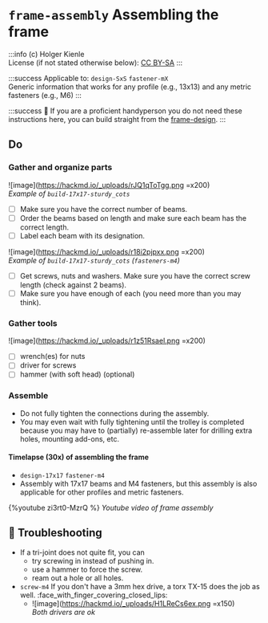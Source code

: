 # `frame-assembly` Assembling the frame
:::info
(c) Holger Kienle  
License (if not stated otherwise below):
[CC BY-SA](https://creativecommons.org/licenses/by-sa/4.0/)
:::

:::success
Applicable to: `design-SxS` `fastener-mX`  
Generic information that works for any profile (e.g., 13x13) and any metric fasteners (e.g., M6)
:::

:::success
:rocket: If you are a proficient handyperson you do not need these instructions here, you can build straight from the [frame-design](/vnldW8TBSnO_LEm4tbxbGQ).
:::

## Do

### Gather and organize parts

![image](https://hackmd.io/_uploads/rJQ1qToTgg.png =x200)  
*Example of `build-17x17-sturdy_cots`*

- [ ] Make sure you have the correct number of beams.
- [ ] Order the beams based on length and make sure each beam has the correct length.
- [ ] Label each beam with its designation.

![image](https://hackmd.io/_uploads/r18i2pjpxx.png =x200)  
*Example of `build-17x17-sturdy_cots` (`fasteners-m4`)*

- [ ] Get screws, nuts and washers. Make sure you have the correct screw length (check against 2 beams).
- [ ] Make sure you have enough of each (you need more than you may think).

### Gather tools

![image](https://hackmd.io/_uploads/r1z51Rsael.png =x200)

- [ ] wrench(es) for nuts
- [ ] driver for screws
- [ ] hammer (with soft head) (optional)

### Assemble
- Do not fully tighten the connections during the assembly.
- You may even wait with fully tightening until the trolley is completed because you may have to (partially) re-assemble later for drilling extra holes, mounting add-ons, etc.

#### Timelapse (30x) of assembling the frame
- `design-17x17` `fastener-m4`
- Assembly with 17x17 beams and M4 fasteners, but this assembly is also applicable for other profiles and metric fasteners.

{%youtube zi3rt0-MzrQ %}
*Youtube video of frame assembly*

## :owl: Troubleshooting
- If a tri-joint does not quite fit, you can
    - try screwing in instead of pushing in.
    - use a hammer to force the screw.
    - ream out a hole or all holes.
- `screw-m4` If you don't have a 3mm hex drive, a torx TX-15 does the job as well. :face_with_finger_covering_closed_lips:
    - ![image](https://hackmd.io/_uploads/H1LReCs6ex.png =x150)  
      *Both drivers are ok*
